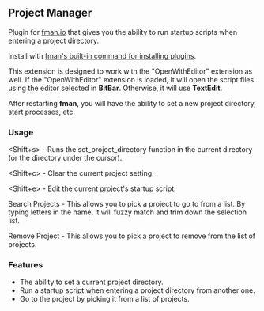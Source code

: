 ## Project Manager

Plugin for [fman.io](https://fman.io) that gives you the ability to run startup scripts when entering a project directory.

Install with [fman's built-in command for installing plugins](https://fman.io/docs/installing-plugins). 

This extension is designed to work with the "OpenWithEditor" extension as well. If the "OpenWithEditor" extension is loaded, it will open the script files using the editor selected in **BitBar**. Otherwise, it will use **TextEdit**.

After restarting **fman**, you will have the ability to set a new project directory, start processes, etc.

### Usage

<Shift+s>  - Runs the set_project_directory function in the current directory (or the directory under the cursor).

<Shift+c> - Clear the current project setting.

<Shift+e> - Edit the current project's startup script.

Search Projects - This allows you to pick a project to go to from a list. By typing letters in the name, it will fuzzy match and trim down the selection list.

Remove Project - This allows you to pick a project to remove from the list of projects.

### Features

 - The ability to set a current project directory.
 - Run a startup script when entering a project directory from another one.
 - Go to the project by picking it from a list of projects.
